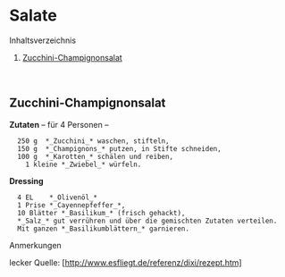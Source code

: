 Salate
======

Inhaltsverzeichnis

1. [Zucchini-Champignonsalat](#zucchini-champignonsalat)


&nbsp;


Zucchini-Champignonsalat
------------------------

**Zutaten** – für 4 Personen –
```
  250 g  *_Zucchini_* waschen, stifteln,  
  150 g  *_Champignons_* putzen, in Stifte schneiden,  
  100 g  *_Karotten_* schälen und reiben,  
    1 kleine *_Zwiebel_* würfeln.  
```

**Dressing**
```
  4 EL    *_Olivenöl_* 
  1 Prise *_Cayennepfeffer_*,  
  10 Blätter *_Basilikum_* (frisch gehackt),  
  *_Salz_* gut verrühren und über die gemischten Zutaten verteilen.  
  Mit ganzen *_Basilikumblättern_* garnieren.
```

Anmerkungen

lecker
Quelle: [http://www.esfliegt.de/referenz/dixi/rezept.htm]
